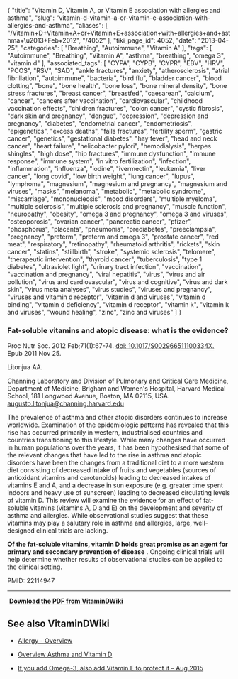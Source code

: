 {
    "title": "Vitamin D, Vitamin A, or Vitamin E association with allergies and asthma",
    "slug": "vitamin-d-vitamin-a-or-vitamin-e-association-with-allergies-and-asthma",
    "aliases": [
        "/Vitamin+D+Vitamin+A+or+Vitamin+E+association+with+allergies+and+asthma+\u2013+Feb+2012",
        "/4052"
    ],
    "tiki_page_id": 4052,
    "date": "2013-04-25",
    "categories": [
        "Breathing",
        "Autoimmune",
        "Vitamin A"
    ],
    "tags": [
        "Autoimmune",
        "Breathing",
        "Vitamin A",
        "asthma",
        "breathing",
        "omega 3",
        "vitamin d"
    ],
    "associated_tags": [
        "CYPA",
        "CYPB",
        "CYPR",
        "EBV",
        "HRV",
        "PCOS",
        "RSV",
        "SAD",
        "ankle fractures",
        "anxiety",
        "atherosclerosis",
        "atrial fibrillation",
        "autoimmune",
        "bacteria",
        "bird flu",
        "bladder cancer",
        "blood clotting",
        "bone",
        "bone health",
        "bone loss",
        "bone mineral density",
        "bone stress fractures",
        "breast cancer",
        "breastfed",
        "caesarean",
        "calcium",
        "cancer",
        "cancers after vaccination",
        "cardiovascular",
        "childhood vaccination effects",
        "children fractures",
        "colon cancer",
        "cystic fibrosis",
        "dark skin and pregnancy",
        "dengue",
        "depression",
        "depression and pregnancy",
        "diabetes",
        "endometrial cancer",
        "endometriosis",
        "epigenetics",
        "excess deaths",
        "falls fractures",
        "fertility sperm",
        "gastric cancer",
        "genetics",
        "gestational diabetes",
        "hay fever",
        "head and neck cancer",
        "heart failure",
        "helicobacter pylori",
        "hemodialysis",
        "herpes shingles",
        "high dose",
        "hip fractures",
        "immune dysfunction",
        "immune response",
        "immune system",
        "in vitro fertilization",
        "infection",
        "inflammation",
        "influenza",
        "iodine",
        "ivermectin",
        "leukemia",
        "liver cancer",
        "long covid",
        "low birth weight",
        "lung cancer",
        "lupus",
        "lymphoma",
        "magnesium",
        "magnesium and pregnancy",
        "magnesium and viruses",
        "masks",
        "melanoma",
        "metabolic",
        "metabolic syndrome",
        "miscarriage",
        "mononucleosis",
        "mood disorders",
        "multiple myeloma",
        "multiple sclerosis",
        "multiple sclerosis and pregnancy",
        "muscle function",
        "neuropathy",
        "obesity",
        "omega 3 and pregnancy",
        "omega 3 and viruses",
        "osteoporosis",
        "ovarian cancer",
        "pancreatic cancer",
        "pfizer",
        "phosphorus",
        "placenta",
        "pneumonia",
        "prediabetes",
        "preeclampsia",
        "pregnancy",
        "preterm",
        "preterm and omega 3",
        "prostate cancer",
        "red meat",
        "respiratory",
        "retinopathy",
        "rheumatoid arthritis",
        "rickets",
        "skin cancer",
        "statins",
        "stillbirth",
        "stroke",
        "systemic sclerosis",
        "telomere",
        "therapeutic intervention",
        "thyroid cancer",
        "tuberculosis",
        "type 1 diabetes",
        "ultraviolet light",
        "urinary tract infection",
        "vaccination",
        "vaccination and pregnancy",
        "viral hepatitis",
        "virus",
        "virus and air pollution",
        "virus and cardiovascular",
        "virus and cognitive",
        "virus and dark skin",
        "virus meta analyses",
        "virus studies",
        "viruses and pregnancy",
        "viruses and vitamin d receptor",
        "vitamin d and viruses",
        "vitamin d binding",
        "vitamin d deficiency",
        "vitamin d receptor",
        "vitamin k",
        "vitamin k and viruses",
        "wound healing",
        "zinc",
        "zinc and viruses"
    ]
}


### Fat-soluble vitamins and atopic disease: what is the evidence?

Proc Nutr Soc. 2012 Feb;71(1):67-74. [doi: 10.1017/S002966511100334X.](https://doi.org/10.1017/S002966511100334X.) Epub 2011 Nov 25.

Litonjua AA.

Channing Laboratory and Division of Pulmonary and Critical Care Medicine, Department of Medicine, Brigham and Women's Hospital, Harvard Medical School, 181 Longwood Avenue, Boston, MA 02115, USA. augusto.litonjua@channing.harvard.edu

The prevalence of asthma and other atopic disorders continues to increase worldwide. Examination of the epidemiologic patterns has revealed that this rise has occurred primarily in western, industrialised countries and countries transitioning to this lifestyle. While many changes have occurred in human populations over the years, it has been hypothesised that some of the relevant changes that have led to the rise in asthma and atopic disorders have been the changes from a traditional diet to a more western diet consisting of decreased intake of fruits and vegetables (sources of antioxidant vitamins and carotenoids) leading to decreased intakes of vitamins E and A, and a decrease in sun exposure (e.g. greater time spent indoors and heavy use of sunscreen) leading to decreased circulating levels of vitamin D. This review will examine the evidence for an effect of fat-soluble vitamins (vitamins A, D and E) on the development and severity of asthma and allergies. While observational studies suggest that these vitamins may play a salutary role in asthma and allergies, large, well-designed clinical trials are lacking. 

 **Of the fat-soluble vitamins, vitamin D holds great promise as an agent for primary and secondary prevention of disease** . Ongoing clinical trials will help determine whether results of observational studies can be applied to the clinical setting.

PMID:     22114947

---

 **<i class="fas fa-file-pdf" style="margin-right: 0.3em;"></i><a href="https://d378j1rmrlek7x.cloudfront.net/attachments/pdf/fat-soluble-vitamins-and-atopic-diseases.pdf">Download the PDF from VitaminDWiki</a>** 

## See also VitaminDWiki

* [Allergy - Overview](/tags/allergy-overview.html)

* [Overview Asthma and Vitamin D](/tags/overview-asthma-and-vitamin-d.html)

* [If you add Omega-3, also add Vitamin E to protect it – Aug 2015](/tags/if-you-add-omega-3-also-add-vitamin-e-to-protect-it-aug-2015.html)